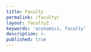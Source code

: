 ```yaml
---
title: Faculty
permalink: /faculty/
layout: faculty2
keywords: 'economics, faculty'
description: >-
published: true
---
```


